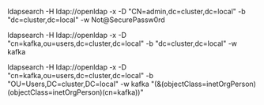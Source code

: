 ldapsearch -H ldap://openldap -x -D "CN=admin,dc=cluster,dc=local" -b "dc=cluster,dc=local"  -w Not@SecurePassw0rd

ldapsearch -H ldap://openldap -x -D "cn=kafka,ou=users,dc=cluster,dc=local" -b "dc=cluster,dc=local"  -w kafka

ldapsearch -H ldap://openldap -x -D "cn=kafka,ou=users,dc=cluster,dc=local" -b "OU=Users,DC=cluster,DC=local"  -w kafka "(&(objectClass=inetOrgPerson)(objectClass=inetOrgPerson)(cn=kafka))"
